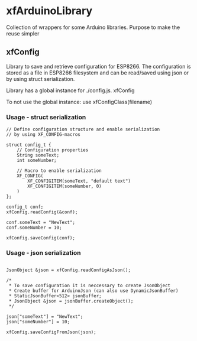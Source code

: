 # xfArduinoLibrary
Collection of wrappers for some Arduino libraries. Purpose to make the reuse simpler

## xfConfig
Library to save and retrieve configuration for ESP8266. The configuration is stored as a file in ESP8266 filesystem and can be read/saved using json or by using struct serialization. 

Library has a global instance for ./config.js. xfConfig

To not use the global instance: use xfConfigClass(filename)

### Usage - struct serialization

```
// Define configuration structure and enable serialization
// by using XF_CONFIG-macros

struct config_t {
    // Configuration properties
    String someText;
    int someNumber;

    // Macro to enable serialization 
    XF_CONFIG(
        XF_CONFIGITEM(someText, "default text")
        XF_CONFIGITEM(someNumber, 0)
    )
};

config_t conf;
xfConfig.readConfig(&conf);

conf.someText = "NewText";
conf.someNumber = 10;

xfConfig.saveConfig(conf);

```
### Usage - json serialization
```

JsonObject &json = xfConfig.readConfigAsJson();

/*
 * To save configuration it is neccessary to create JsonObject 
 * Create buffer for ArduinoJson (can also use DynamicJsonBuffer)
 * StaticJsonBuffer<512> jsonBuffer;
 * JsonObject &json = jsonBuffer.createObject();
 */

json["someText"] = "NewText";
json["someNumber"] = 10;

xfConfig.saveConfigFromJson(json);

```